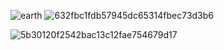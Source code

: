 ![earth](https://github.com/Zero-coder/IPA-is-all-you-need/assets/54145971/9d640067-a3f3-43cc-9215-a328bb2b541f)
![632fbc1fdb57945dc65314fbec73d3b6](https://github.com/Zero-coder/IPA-is-all-you-need/assets/54145971/978a37e1-8131-421f-bc07-97665e519f7f)


![5b30120f2542bac13c12fae754679d17](https://github.com/Zero-coder/IPA-is-all-you-need/assets/54145971/32300000-b1d5-4493-9db2-837b41aa4311)




